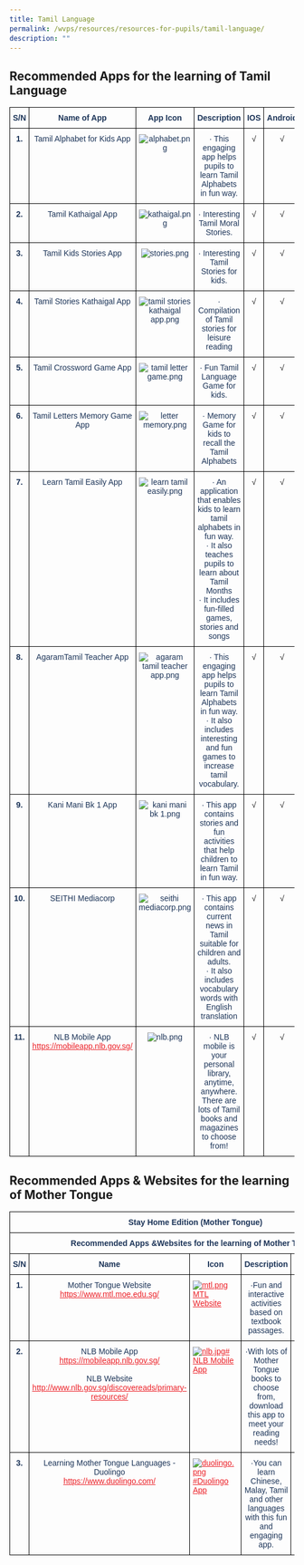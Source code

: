 ```yaml
---
title: Tamil Language
permalink: /wvps/resources/resources-for-pupils/tamil-language/
description: ""
---
```

Recommended Apps for the learning of Tamil Language
---------------------------------------------------

<style type="text/css">
.tg  {border-collapse:collapse;border-spacing:0;}
.tg td{border-color:black;border-style:solid;border-width:1px;font-family:Arial, sans-serif;font-size:14px;
  overflow:hidden;padding:10px 5px;word-break:normal;}
.tg th{border-color:black;border-style:solid;border-width:1px;font-family:Arial, sans-serif;font-size:14px;
  font-weight:normal;overflow:hidden;padding:10px 5px;word-break:normal;}
.tg .tg-baqh{text-align:center;vertical-align:top}
.tg .tg-x9u8{color:#1C3458;font-weight:bold;text-align:center;vertical-align:top}
.tg .tg-jqyp{color:#1C3458;text-align:center;vertical-align:top}
</style>
<table class="tg">
<thead>
  <tr>
    <th class="tg-x9u8">S/N</th>
    <th class="tg-x9u8">Name of App</th>
    <th class="tg-x9u8">App Icon</th>
    <th class="tg-x9u8">Description</th>
    <th class="tg-x9u8">IOS</th>
    <th class="tg-x9u8">Android</th>
    <th class="tg-x9u8">Level</th>
  </tr>
</thead>
<tbody>
  <tr>
    <td class="tg-x9u8">1.</td>
    <td class="tg-jqyp">Tamil Alphabet for Kids App</td>
    <td class="tg-jqyp"><img src="![](/images/alphabet.png)" alt="alphabet.png" width="33" height="85"></td>
    <td class="tg-jqyp">· This engaging app helps pupils to learn Tamil Alphabets in fun way.</td>
    <td class="tg-baqh"> √</td>
    <td class="tg-baqh"> √</td>
    <td class="tg-jqyp"> <span style="background-color:initial">Primary 1-2</span></td>
  </tr>
  <tr>
    <td class="tg-x9u8"> <span style="background-color:initial">2.</span></td>
    <td class="tg-jqyp"> <span style="background-color:initial">Tamil Kathaigal App</span></td>
    <td class="tg-jqyp"><img src="![](/images/kathaigal.png)" alt="kathaigal.png" width="33" height="90"></td>
    <td class="tg-jqyp">· Interesting Tamil Moral Stories.</td>
    <td class="tg-baqh"> √</td>
    <td class="tg-baqh"> √</td>
    <td class="tg-jqyp"> <span style="background-color:initial">Primary 3-6</span></td>
  </tr>
  <tr>
    <td class="tg-x9u8"> <span style="background-color:initial">3.</span></td>
    <td class="tg-jqyp"> <span style="font-weight:400;color:#1C3458">Tamil Kids Stories App</span></td>
    <td class="tg-jqyp"><img src="![](/images/stories.png)" alt="stories.png" width="33" height="92"></td>
    <td class="tg-jqyp"><span style="background-color:initial">· Interesting Tamil Stories for kids.</span></td>
    <td class="tg-baqh"> √</td>
    <td class="tg-baqh"> √</td>
    <td class="tg-jqyp"><span style="font-weight:400;color:#1C3458">Primary 1-3</span></td>
  </tr>
  <tr>
    <td class="tg-x9u8"> <span style="background-color:initial">4.</span></td>
    <td class="tg-jqyp"> <span style="font-weight:400;color:#1C3458">Tamil Stories Kathaigal  App</span></td>
    <td class="tg-jqyp"><img src="![](/images/tamil%20stories%20kathaigal%20app.png)" alt="tamil stories kathaigal app.png" width="33" height="91"></td>
    <td class="tg-jqyp"> <span style="background-color:initial">· Compilation of Tamil stories for leisure reading </span></td>
    <td class="tg-baqh"> √</td>
    <td class="tg-baqh"> √</td>
    <td class="tg-jqyp"><span style="font-weight:400;color:#1C3458">Primary 4-6</span></td>
  </tr>
  <tr>
    <td class="tg-x9u8"> <span style="background-color:initial">5.</span></td>
    <td class="tg-jqyp"> <span style="font-weight:400;color:#1C3458">Tamil Crossword Game App</span></td>
    <td class="tg-jqyp"><img src="![](/images/tamil%20letter%20game.png)" alt="tamil letter game.png" width="33" height="83"></td>
    <td class="tg-jqyp"><span style="background-color:initial">· Fun Tamil Language Game for kids.</span></td>
    <td class="tg-baqh"> √</td>
    <td class="tg-baqh"> √</td>
    <td class="tg-jqyp"><span style="font-weight:400;color:#1C3458">Primary 4-6</span></td>
  </tr>
  <tr>
    <td class="tg-x9u8"><span style="background-color:initial">6.</span></td>
    <td class="tg-jqyp"> <span style="font-weight:400;color:#1C3458">Tamil Letters Memory Game App</span></td>
    <td class="tg-jqyp"><img src="![](/images/letter%20memory.png)" alt="letter memory.png" width="33" height="83"></td>
    <td class="tg-jqyp">· Memory Game for kids to recall the Tamil Alphabets </td>
    <td class="tg-baqh"> √</td>
    <td class="tg-baqh"> √</td>
    <td class="tg-jqyp"> <span style="background-color:initial">Primary 1-2</span></td>
  </tr>
  <tr>
    <td class="tg-x9u8"><span style="background-color:initial">7.</span></td>
    <td class="tg-jqyp"> <span style="font-weight:400;color:#1C3458">Learn Tamil Easily App</span></td>
    <td class="tg-jqyp"><img src="![](/images/learn%20tamil%20easily.png)" alt="learn tamil easily.png" width="33" height="87"></td>
    <td class="tg-jqyp"> · An application that enables kids to learn tamil alphabets in fun way.<br>· It also teaches pupils to learn about Tamil Months<br>· It includes fun-filled games, stories and songs</td>
    <td class="tg-baqh"> √</td>
    <td class="tg-baqh"> √</td>
    <td class="tg-jqyp"><span style="font-weight:400;color:#1C3458">Primary 1 - 2</span></td>
  </tr>
  <tr>
    <td class="tg-x9u8"><span style="background-color:initial">8.</span></td>
    <td class="tg-jqyp"><span style="font-weight:400;color:#1C3458">AgaramTamil Teacher App</span><br></td>
    <td class="tg-jqyp"><img src="![](/images/agaram%20tamil%20teacher%20app.png)" alt="agaram tamil teacher app.png" width="33" height="90"></td>
    <td class="tg-jqyp">· This engaging app helps pupils to learn Tamil Alphabets in fun way.<br>· It also includes interesting and fun games to increase tamil vocabulary.</td>
    <td class="tg-baqh"> √</td>
    <td class="tg-baqh"> √</td>
    <td class="tg-jqyp"> Primary 1-2</td>
  </tr>
  <tr>
    <td class="tg-x9u8"><span style="background-color:initial">9.</span></td>
    <td class="tg-jqyp"> <span style="font-weight:400;color:#1C3458">Kani Mani Bk 1 App</span></td>
    <td class="tg-jqyp"><img src="![](/images/kani%20mani%20bk%201.png)" alt="kani mani bk 1.png" width="33" height="92"></td>
    <td class="tg-jqyp">· This app contains stories and fun activities that help children to learn Tamil in fun way.<br></td>
    <td class="tg-baqh"> √</td>
    <td class="tg-baqh"> √</td>
    <td class="tg-jqyp"> Primary 1-2</td>
  </tr>
  <tr>
    <td class="tg-x9u8"><span style="background-color:initial">10.</span></td>
    <td class="tg-jqyp"><span style="background-color:initial">SEITHI Mediacorp</span></td>
    <td class="tg-jqyp"><img src="![](/images/seithi%20mediacorp.png)" alt="seithi mediacorp.png"></td>
    <td class="tg-jqyp"> <span style="background-color:initial">· This app contains current news in Tamil suitable for children and adults.</span><br>· It also includes vocabulary words with English translation</td>
    <td class="tg-baqh">√</td>
    <td class="tg-baqh">√</td>
    <td class="tg-jqyp"> <span style="background-color:initial">Primary 3-6</span><br></td>
  </tr>
  <tr>
    <td class="tg-x9u8"> <span style="background-color:initial">11.</span></td>
    <td class="tg-jqyp"><span style="background-color:initial">NLB Mobile App</span><br><a href="https://mobileapp.nlb.gov.sg/"><span style="text-decoration:underline;color:#EC1F26">https://mobileapp.nlb.gov.sg/</span></a><span style="background-color:initial"> </span></td>
    <td class="tg-jqyp"><img src="![](/images/nlb.jpeg)" alt="nlb.png" width="33" height="76"></td>
    <td class="tg-jqyp"><span style="background-color:initial">· NLB mobile is your personal library, anytime, anywhere. There are lots of Tamil books and magazines to choose from!</span></td>
    <td class="tg-baqh">√</td>
    <td class="tg-baqh">√</td>
    <td class="tg-jqyp"><span style="background-color:initial">Primary 1-6</span></td>
  </tr>
</tbody>
</table>

Recommended Apps & Websites for the learning of Mother Tongue
-------------------------------------------------------------

<style type="text/css">
.tg  {border-collapse:collapse;border-spacing:0;}
.tg td{border-color:black;border-style:solid;border-width:1px;font-family:Arial, sans-serif;font-size:14px;
  overflow:hidden;padding:10px 5px;word-break:normal;}
.tg th{border-color:black;border-style:solid;border-width:1px;font-family:Arial, sans-serif;font-size:14px;
  font-weight:normal;overflow:hidden;padding:10px 5px;word-break:normal;}
.tg .tg-x9u8{color:#1C3458;font-weight:bold;text-align:center;vertical-align:top}
.tg .tg-jqyp{color:#1C3458;text-align:center;vertical-align:top}
.tg .tg-zyem{color:#EC1F26;text-align:left;text-decoration:underline;vertical-align:top}
</style>
<table class="tg">
<thead>
  <tr>
    <th class="tg-x9u8" colspan="7">Stay Home Edition (Mother Tongue)</th>
  </tr>
</thead>
<tbody>
  <tr>
    <td class="tg-x9u8" colspan="7">Recommended Apps &amp;Websites for the learning of Mother Tongue</td>
  </tr>
  <tr>
    <td class="tg-x9u8">S/N</td>
    <td class="tg-x9u8">Name</td>
    <td class="tg-x9u8">Icon</td>
    <td class="tg-x9u8">Description</td>
    <td class="tg-x9u8">IOS</td>
    <td class="tg-x9u8">Andriod</td>
    <td class="tg-x9u8">Level</td>
  </tr>
  <tr>
    <td class="tg-x9u8">1.</td>
    <td class="tg-jqyp">Mother Tongue Website<br><a href="https://www.mtl.moe.edu.sg/"><span style="text-decoration:underline;color:#EC1F26">https://www.mtl.moe.edu.sg/</span></a></td>
    <td class="tg-zyem"><img src="![](/images/mtl.png)" alt="mtl.png" width="63" height="54"><br><span style="background-color:initial">MTL Website</span></td>
    <td class="tg-jqyp">·Fun and interactive activities based on textbook passages.</td>
    <td class="tg-jqyp">√</td>
    <td class="tg-jqyp">√</td>
    <td class="tg-jqyp">Primary 1-6</td>
  </tr>
  <tr>
    <td class="tg-x9u8">2.</td>
    <td class="tg-jqyp">NLB Mobile App<br><a href="https://mobileapp.nlb.gov.sg/"><span style="text-decoration:underline;color:#EC1F26">https://mobileapp.nlb.gov.sg/</span></a><br><br>NLB Website<br><a href="http://www.nlb.gov.sg/discovereads/primary-resources/"><span style="text-decoration:underline;color:#EC1F26">http://www.nlb.gov.sg/discovereads/primary-resources/</span></a></td>
    <td class="tg-zyem"><img src="![](/images/nlb%20.jpeg)" alt="nlb.jpg" width="63" height="116"># <span style="background-color:initial">NLB Mobile App</span></td>
    <td class="tg-jqyp">·With lots of Mother Tongue books to choose from,   download this app to meet your reading needs! </td>
    <td class="tg-jqyp">√</td>
    <td class="tg-jqyp">√</td>
    <td class="tg-jqyp">Primary 1-6</td>
  </tr>
  <tr>
    <td class="tg-x9u8">3.</td>
    <td class="tg-jqyp">Learning Mother Tongue Languages - Duolingo<br><a href="https://www.duolingo.com/"><span style="text-decoration:underline;color:#EC1F26">https://www.duolingo.com/</span></a></td>
    <td class="tg-zyem"><img src="![](/images/duolingo.png)" alt="duolingo.png" width="63" height="76"><span style="background-color:initial">#Duolingo App</span></td>
    <td class="tg-jqyp">·You can learn Chinese, Malay, Tamil and other languages with this fun and engaging app.</td>
    <td class="tg-jqyp">√</td>
    <td class="tg-jqyp">√</td>
    <td class="tg-jqyp">Primary 1-6</td>
  </tr>
</tbody>
</table>